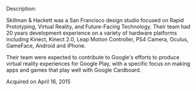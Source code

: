 Description:

Skillman & Hackett was a San Francisco design studio focused on Rapid Prototyping, Virtual Reality, and Future-Facing Technology. Their team had 20 years development experience on a variety of hardware platforms including Kinect, Kinect 2.0, Leap Motion Controller, PS4 Camera, Oculus, GameFace, Android and iPhone.

Their team were expected to contribute to Google's efforts to produce virtual reality experiences for Google Play, with a specific focus on making apps and games that play well with Google Cardboard.

Acquired on April 16, 2015
